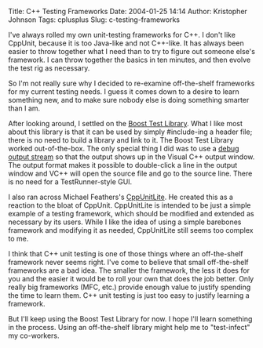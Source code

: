 Title: C++ Testing Frameworks
Date: 2004-01-25 14:14
Author: Kristopher Johnson
Tags: cplusplus
Slug: c-testing-frameworks

I've always rolled my own unit-testing frameworks for C++. I don't like
CppUnit, because it is too Java-like and not C++-like. It has always
been easier to throw together what I need than to try to figure out
someone else's framework. I can throw together the basics in ten
minutes, and then evolve the test rig as necessary.

So I'm not really sure why I decided to re-examine off-the-shelf
frameworks for my current testing needs. I guess it comes down to a
desire to learn something new, and to make sure nobody else is doing
something smarter than I am.

After looking around, I settled on the [Boost Test Library](http://www.boost.org/libs/test/doc/index.htm). What I like most
about this library is that it can be used by simply \#include-ing a
header file; there is no need to build a library and link to it. The
Boost Test Library worked out-of-the-box. The only special thing I did
was to use a [debug output stream](http://www.codeproject.com/debug/debugout.asp) so that the
output shows up in the Visual C++ output window. The output format makes
it possible to double-click a line in the output window and VC++ will
open the source file and go to the source line. There is no need for a
TestRunner-style GUI.

I also ran across Michael Feathers's [CppUnitLite](http://c2.com/cgi/wiki?CppUnitLite). He created this as a
reaction to the bloat of CppUnit. CppUnitLite is intended to be just a
simple example of a testing framework, which should be modified and
extended as necessary by its users. While I like the idea of using a
simple barebones framework and modifying it as needed, CppUnitLite still
seems too complex to me.

I think that C++ unit testing is one of those things where an
off-the-shelf framework never seems right. I've come to believe that
small off-the-shelf frameworks are a bad idea. The smaller the
framework, the less it does for you and the easier it would be to roll
your own that does the job better. Only really big frameworks (MFC,
etc.) provide enough value to justify spending the time to learn them.
C++ unit testing is just too easy to justify learning a framework.

But I'll keep using the Boost Test Library for now. I hope I'll learn
something in the process. Using an off-the-shelf library might help me
to "test-infect" my co-workers.

